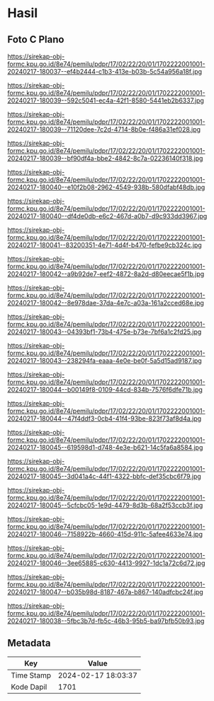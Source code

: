 # Hasil

## Foto C Plano

https://sirekap-obj-formc.kpu.go.id/8e74/pemilu/pdpr/17/02/22/20/01/1702222001001-20240217-180037--ef4b2444-c1b3-413e-b03b-5c54a956a18f.jpg

https://sirekap-obj-formc.kpu.go.id/8e74/pemilu/pdpr/17/02/22/20/01/1702222001001-20240217-180039--592c5041-ec4a-42f1-8580-5441eb2b6337.jpg

https://sirekap-obj-formc.kpu.go.id/8e74/pemilu/pdpr/17/02/22/20/01/1702222001001-20240217-180039--71120dee-7c2d-4714-8b0e-f486a31ef028.jpg

https://sirekap-obj-formc.kpu.go.id/8e74/pemilu/pdpr/17/02/22/20/01/1702222001001-20240217-180039--bf90df4a-bbe2-4842-8c7a-02236140f318.jpg

https://sirekap-obj-formc.kpu.go.id/8e74/pemilu/pdpr/17/02/22/20/01/1702222001001-20240217-180040--e10f2b08-2962-4549-938b-580dfabf48db.jpg

https://sirekap-obj-formc.kpu.go.id/8e74/pemilu/pdpr/17/02/22/20/01/1702222001001-20240217-180040--df4de0db-e6c2-467d-a0b7-d9c933dd3967.jpg

https://sirekap-obj-formc.kpu.go.id/8e74/pemilu/pdpr/17/02/22/20/01/1702222001001-20240217-180041--83200351-4e71-4d4f-b470-fefbe9cb324c.jpg

https://sirekap-obj-formc.kpu.go.id/8e74/pemilu/pdpr/17/02/22/20/01/1702222001001-20240217-180042--a9b92de7-eef2-4872-8a2d-d80eecae5f1b.jpg

https://sirekap-obj-formc.kpu.go.id/8e74/pemilu/pdpr/17/02/22/20/01/1702222001001-20240217-180042--8e978dae-37da-4e7c-a03a-161a2cced68e.jpg

https://sirekap-obj-formc.kpu.go.id/8e74/pemilu/pdpr/17/02/22/20/01/1702222001001-20240217-180043--04393bf1-73b4-475e-b73e-7bf6a1c2fd25.jpg

https://sirekap-obj-formc.kpu.go.id/8e74/pemilu/pdpr/17/02/22/20/01/1702222001001-20240217-180043--238294fa-eaaa-4e0e-be0f-5a5d15ad9187.jpg

https://sirekap-obj-formc.kpu.go.id/8e74/pemilu/pdpr/17/02/22/20/01/1702222001001-20240217-180044--b00149f8-0109-44cd-834b-7576f6dfe71b.jpg

https://sirekap-obj-formc.kpu.go.id/8e74/pemilu/pdpr/17/02/22/20/01/1702222001001-20240217-180044--47f4ddf3-0cb4-41f4-93be-823f73af8d4a.jpg

https://sirekap-obj-formc.kpu.go.id/8e74/pemilu/pdpr/17/02/22/20/01/1702222001001-20240217-180045--619598d1-d748-4e3e-b621-14c5fa6a8584.jpg

https://sirekap-obj-formc.kpu.go.id/8e74/pemilu/pdpr/17/02/22/20/01/1702222001001-20240217-180045--3d041a4c-44f1-4322-bbfc-def35cbc6f79.jpg

https://sirekap-obj-formc.kpu.go.id/8e74/pemilu/pdpr/17/02/22/20/01/1702222001001-20240217-180045--5cfcbc05-1e9d-4479-8d3b-68a2f53ccb3f.jpg

https://sirekap-obj-formc.kpu.go.id/8e74/pemilu/pdpr/17/02/22/20/01/1702222001001-20240217-180046--7158922b-4660-415d-911c-5afee4633e74.jpg

https://sirekap-obj-formc.kpu.go.id/8e74/pemilu/pdpr/17/02/22/20/01/1702222001001-20240217-180046--3ee65885-c630-4413-9927-1dc1a72c6d72.jpg

https://sirekap-obj-formc.kpu.go.id/8e74/pemilu/pdpr/17/02/22/20/01/1702222001001-20240217-180047--b035b98d-8187-467a-b867-140adfcbc24f.jpg

https://sirekap-obj-formc.kpu.go.id/8e74/pemilu/pdpr/17/02/22/20/01/1702222001001-20240217-180038--5fbc3b7d-fb5c-46b3-95b5-ba97bfb50b93.jpg


## Metadata

| Key        | Value               |
| ---------- | ------------------- |
| Time Stamp | 2024-02-17 18:03:37 |
| Kode Dapil | 1701                |




